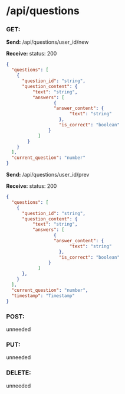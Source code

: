 # **/api/questions**

<!-- ! ADD ROUTE DESCRIPTION HERE -->

### GET:

**Send:**
/api/questions/user_id/new

**Receive:** status: 200

```JSON
{
  "questions": [
    {
      "question_id": "string",
      "question_content": {
          "text": "string",
          "answers": [
                  {
                  "answer_content": {
                        "text": "string"
                    },
                    "is_correct": "boolean"
                }
            ]
        }
    }
  ],
  "current_question": "number"
}
```

**Send:**
/api/questions/user_id/prev

**Receive:** status: 200

```JSON
{
  "questions": [
    {
      "question_id": "string",
      "question_content": {
          "text": "string",
          "answers": [
                  {
                  "answer_content": {
                        "text": "string"
                    },
                    "is_correct": "boolean"
                }
            ]
      },
    }
  ],
  "current_question": "number",
  "timestamp": "Timestamp"
}
```

### POST:

unneeded

### PUT:

unneeded

### DELETE:

unneeded
